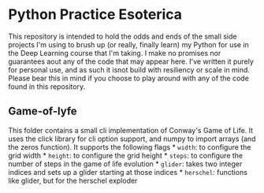 # Python Practice Esoterica
This repository is intended to hold the odds and ends of the small side projects I'm using to brush up (or really, finally learn) my Python for use in the Deep Learning course that I'm taking. I make no promises nor guarantees aout any of the code that may appear here. I've written it purely for personal use, and as such it isnot build with resiliency or scale in mind. Please bear this in mind if you choose to play around with any of the code found in this repository.

## Game-of-lyfe
This folder contains a small cli implementation of Conway's Game of Life. It uses the click library for cli option support, and numpy to import arrays (and the zeros function). It supports the following flags
	* `width`: to configure the grid width
	* `height`: to configure the grid height
	* `steps`: to configure the number of steps in the game of life evolution
	* `glider`: takes two integer indices and sets up a glider starting at those indices
	* `herschel`: functions like glider, but for the herschel exploder
 
